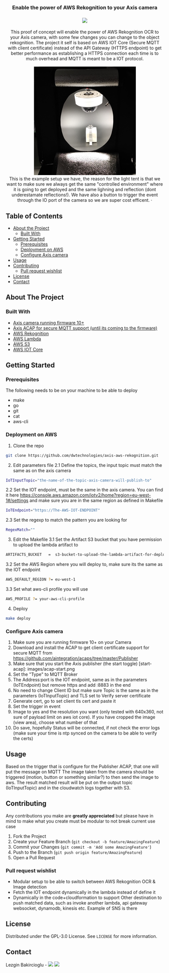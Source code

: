   <h3 align="center">Enable the power of AWS Rekognition to your Axis camera</h3>
  <h3 align="center"><a href="https://medium.com/daniel-wellington-tech-stories"><img src="https://img.shields.io/badge/medium-%2312100E.svg?&style=for-the-badge&logo=medium&logoColor=white" height=25></a> </h3>

  <p align="center">
    This proof of concept will enable the power of AWS Rekognition OCR to your Axis camera, with some few changes you can change to the object rekognition. The project it self is based on AWS IOT Core (Secure MQTT with client certificate) instead of the API Gateway (HTTPS endpoint) to get better performance as establishing a HTTPS connection each time is to much overhead and MQTT is meant to be a IOT protocol.
    <br />
    <br />
      <img src="images/scaning-box.jpg" alt="OCR scanning box base on axis camera and aws components">
    <br />
    This is the example setup we have, the reason for the light tent is that we want to make sure we always get the same "controlled environment" where it is going to get deployed and the same lighning and reflection (dont underestamate reflections!). We have also a button to trigger the event through the IO port of the camera so we are super cost efficent.
    ·
  </p>
</p>


## Table of Contents

* [About the Project](#about-the-project)
  * [Built With](#built-with)
* [Getting Started](#getting-started)
  * [Prerequisites](#prerequisites)
  * [Deployment on AWS](#deployment-on-aws)
  * [Configure Axis camera](#configure-axis-camera)
* [Usage](#usage)
* [Contributing](#contributing)
  * [Pull request wishlist](#pull-request-wishlist)
* [License](#license)
* [Contact](#contact)



## About The Project


<!-- medium article [![Product Name Screen Shot][product-screenshot]](https://example.com) -->



### Built With

* [Axis camera running firmware 10+]()
* [Axis ACAP for secure MQTT support (until its coming to the firmware)](https://github.com/aintegration/acaps/tree/master/Publisher)
* [AWS Rekognition](https://aws.amazon.com/rekognition/)
* [AWS Lambda](https://aws.amazon.com/lambda/)
* [AWS S3](https://aws.amazon.com/s3/)
* [AWS IOT Core](https://aws.amazon.com/iot-core/)



## Getting Started


### Prerequisites

The following needs to be on your machine to be able to deploy
* make
* go
* git
* cat
* aws-cli

### Deployment on AWS

1. Clone the repo
```sh
git clone https://github.com/dwtechnologies/axis-aws-rekognition.git
```
2. Edit parameters file 
2.1 Define the topics, the input topic must match the same as on the axis camera
```sh
IoTInputTopic="the-name-of-the-topic-axis-camera-will-publish-to"
```

2.2 Set the IOT endpoint, must be the same in the axis camera. You can find it here https://console.aws.amazon.com/iotv2/home?region=eu-west-1#/settings and make sure you are in the same region as defined in Makefile

```sh
IoTEndpoint="https://The-AWS-IOT-ENDPOINT"
```
2.3 Set the regexp to match the pattern you are looking for
```sh
RegexMatch=""
```
3. Edit the Makefile
3.1 Set the Artifact S3 bucket that you have permission to upload the lambda artifact to
```sh
ARTIFACTS_BUCKET   =  s3-bucket-to-upload-the-lambda-artifact-for-deploy
```
3.2 Set the AWS Region where you will deploy to, make sure its the same as the IOT endpoint
```sh
AWS_DEFAULT_REGION ?= eu-west-1
```
3.3 Set what aws-cli profile you will use
```sh
AWS_PROFILE ?= your-aws-cli-profile
```

4. Deploy
```sh
make deploy
```

### Configure Axis camera

1. Make sure you are running firmware 10+ on your Camera
2. Download and install the ACAP to get client certificate support for secure MQTT from https://github.com/aintegration/acaps/tree/master/Publisher
3. Make sure that you start the Axis publisher (the start toggle) 
[start-acap]: images/acap-start.png
4. Set the "Type" to MQTT Broker
5. The Address:port is the IOT endpoint, same as in the parameters (IoTEndpoint) but remove https and add :8883 in the end
6. No need to change Client ID but make sure Topic is the same as in the parameters (IoTInputTopic) and TLS set to Verify server certificate
7. Generate cert, go to set client tls cert and paste it
8. Set the trigger in event 
9. Image to yes and the resolution you want (only tested with 640x360, not sure of payload limit on aws iot core). If you have cropped the image (view area), choose what number of that
10. Do save, hopefully Status will be connected, if not check the error logs (make sure your time is ntp synced on the camera to be able to verify the certs)
## Usage

Based on the trigger that is configure for the Publisher ACAP, that one will put the message on MQTT
The image taken from the camera should be triggered (motion, button or something similar?) to then send the image to aws. The result matched result will be put on the output topic (IoTInputTopic) and in the cloudwatch logs together with S3.




## Contributing

Any contributions you make are **greatly appreciated** but please have in mind to make what you create must be modular to not break current use case

1. Fork the Project
2. Create your Feature Branch (`git checkout -b feature/AmazingFeature`)
3. Commit your Changes (`git commit -m 'Add some AmazingFeature'`)
4. Push to the Branch (`git push origin feature/AmazingFeature`)
5. Open a Pull Request


### Pull request wishlist
* Modular setup to be able to switch between AWS Rekognition OCR & Image detection
* Fetch the IOT endpoint dynamically in the lambda instead of define it
* Dynamically in the code+cloudformation to support Other destination to push matched data, such as invoke another lambda, api gateway websocket, dynamodb, kinesis etc. Example of SNS is there

## License

Distributed under the GPL-3.0 License. See `LICENSE` for more information.



## Contact

Lezgin Bakircioglu - <a href="https://twitter.com/lerra82"><img src="https://img.shields.io/badge/twitter-%231DA1F2.svg?&style=for-the-badge&logo=twitter&logoColor=white" height=25></a> 
<a href="https://medium.com/@lerra82"><img src="https://img.shields.io/badge/medium-%2312100E.svg?&style=for-the-badge&logo=medium&logoColor=white" height=25></a> 
